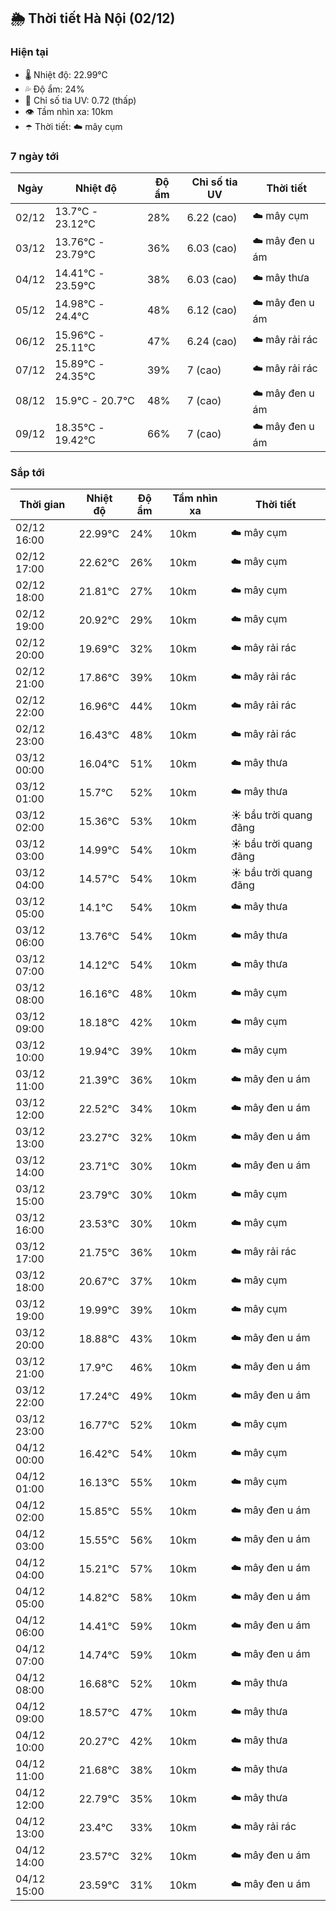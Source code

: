 ## 🌦️ Thời tiết Hà Nội (02/12)

### Hiện tại

- 🌡️ Nhiệt độ: 22.99℃
- 💦 Độ ẩm: 24%
- 🌟 Chỉ số tia UV: 0.72 (thấp)
- 👁️ Tầm nhìn xa: 10km
- ☂️ Thời tiết: ☁️ mây cụm

### 7 ngày tới

| Ngày | Nhiệt độ | Độ ẩm | Chỉ số tia UV | Thời tiết |
| --- | --- | --- | --- | --- |
| 02/12 | 13.7℃ - 23.12℃ | 28% | 6.22 (cao) | ☁️ mây cụm |
| 03/12 | 13.76℃ - 23.79℃ | 36% | 6.03 (cao) | ☁️ mây đen u ám |
| 04/12 | 14.41℃ - 23.59℃ | 38% | 6.03 (cao) | ☁️ mây thưa |
| 05/12 | 14.98℃ - 24.4℃ | 48% | 6.12 (cao) | ☁️ mây đen u ám |
| 06/12 | 15.96℃ - 25.11℃ | 47% | 6.24 (cao) | ☁️ mây rải rác |
| 07/12 | 15.89℃ - 24.35℃ | 39% | 7 (cao) | ☁️ mây rải rác |
| 08/12 | 15.9℃ - 20.7℃ | 48% | 7 (cao) | ☁️ mây đen u ám |
| 09/12 | 18.35℃ - 19.42℃ | 66% | 7 (cao) | ☁️ mây đen u ám |

### Sắp tới

| Thời gian | Nhiệt độ | Độ ẩm | Tầm nhìn xa | Thời tiết |
| --- | --- | --- | --- | --- |
| 02/12 16:00 | 22.99℃ | 24% | 10km | ☁️ mây cụm |
| 02/12 17:00 | 22.62℃ | 26% | 10km | ☁️ mây cụm |
| 02/12 18:00 | 21.81℃ | 27% | 10km | ☁️ mây cụm |
| 02/12 19:00 | 20.92℃ | 29% | 10km | ☁️ mây cụm |
| 02/12 20:00 | 19.69℃ | 32% | 10km | ☁️ mây rải rác |
| 02/12 21:00 | 17.86℃ | 39% | 10km | ☁️ mây rải rác |
| 02/12 22:00 | 16.96℃ | 44% | 10km | ☁️ mây rải rác |
| 02/12 23:00 | 16.43℃ | 48% | 10km | ☁️ mây rải rác |
| 03/12 00:00 | 16.04℃ | 51% | 10km | ☁️ mây thưa |
| 03/12 01:00 | 15.7℃ | 52% | 10km | ☁️ mây thưa |
| 03/12 02:00 | 15.36℃ | 53% | 10km | ☀️ bầu trời quang đãng |
| 03/12 03:00 | 14.99℃ | 54% | 10km | ☀️ bầu trời quang đãng |
| 03/12 04:00 | 14.57℃ | 54% | 10km | ☀️ bầu trời quang đãng |
| 03/12 05:00 | 14.1℃ | 54% | 10km | ☁️ mây thưa |
| 03/12 06:00 | 13.76℃ | 54% | 10km | ☁️ mây thưa |
| 03/12 07:00 | 14.12℃ | 54% | 10km | ☁️ mây thưa |
| 03/12 08:00 | 16.16℃ | 48% | 10km | ☁️ mây cụm |
| 03/12 09:00 | 18.18℃ | 42% | 10km | ☁️ mây cụm |
| 03/12 10:00 | 19.94℃ | 39% | 10km | ☁️ mây cụm |
| 03/12 11:00 | 21.39℃ | 36% | 10km | ☁️ mây đen u ám |
| 03/12 12:00 | 22.52℃ | 34% | 10km | ☁️ mây đen u ám |
| 03/12 13:00 | 23.27℃ | 32% | 10km | ☁️ mây đen u ám |
| 03/12 14:00 | 23.71℃ | 30% | 10km | ☁️ mây đen u ám |
| 03/12 15:00 | 23.79℃ | 30% | 10km | ☁️ mây cụm |
| 03/12 16:00 | 23.53℃ | 30% | 10km | ☁️ mây cụm |
| 03/12 17:00 | 21.75℃ | 36% | 10km | ☁️ mây rải rác |
| 03/12 18:00 | 20.67℃ | 37% | 10km | ☁️ mây cụm |
| 03/12 19:00 | 19.99℃ | 39% | 10km | ☁️ mây cụm |
| 03/12 20:00 | 18.88℃ | 43% | 10km | ☁️ mây đen u ám |
| 03/12 21:00 | 17.9℃ | 46% | 10km | ☁️ mây đen u ám |
| 03/12 22:00 | 17.24℃ | 49% | 10km | ☁️ mây đen u ám |
| 03/12 23:00 | 16.77℃ | 52% | 10km | ☁️ mây cụm |
| 04/12 00:00 | 16.42℃ | 54% | 10km | ☁️ mây cụm |
| 04/12 01:00 | 16.13℃ | 55% | 10km | ☁️ mây cụm |
| 04/12 02:00 | 15.85℃ | 55% | 10km | ☁️ mây đen u ám |
| 04/12 03:00 | 15.55℃ | 56% | 10km | ☁️ mây đen u ám |
| 04/12 04:00 | 15.21℃ | 57% | 10km | ☁️ mây đen u ám |
| 04/12 05:00 | 14.82℃ | 58% | 10km | ☁️ mây đen u ám |
| 04/12 06:00 | 14.41℃ | 59% | 10km | ☁️ mây đen u ám |
| 04/12 07:00 | 14.74℃ | 59% | 10km | ☁️ mây đen u ám |
| 04/12 08:00 | 16.68℃ | 52% | 10km | ☁️ mây thưa |
| 04/12 09:00 | 18.57℃ | 47% | 10km | ☁️ mây thưa |
| 04/12 10:00 | 20.27℃ | 42% | 10km | ☁️ mây thưa |
| 04/12 11:00 | 21.68℃ | 38% | 10km | ☁️ mây thưa |
| 04/12 12:00 | 22.79℃ | 35% | 10km | ☁️ mây thưa |
| 04/12 13:00 | 23.4℃ | 33% | 10km | ☁️ mây rải rác |
| 04/12 14:00 | 23.57℃ | 32% | 10km | ☁️ mây đen u ám |
| 04/12 15:00 | 23.59℃ | 31% | 10km | ☁️ mây đen u ám |
